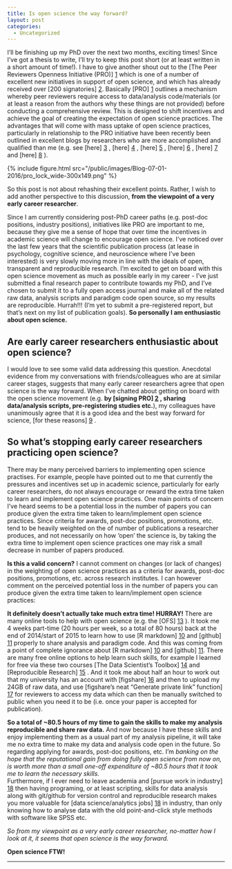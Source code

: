 ```yaml
---
title: Is open science the way forward?
layout: post
categories:
  - Uncategorized
---
```

I’ll be finishing up my PhD over the next two months, exciting times! Since I’ve got a thesis to write, I’ll try to keep this post short (or at least written in a short amount of time!). I have to give another shout out to the [The Peer Reviewers Openness Initiative (PRO)] [1] which is one of a number of excellent new initiatives in support of open science, and which has already received over [200 signatories] [2].
Basically [PRO] [1] outlines a mechanism whereby peer reviewers require access to data/analysis code/materials (or at least a reason from the authors why these things are not provided) before conducting a comprehensive review. This is designed to shift incentives and achieve the goal of creating the expectation of open science practices. The advantages that will come with mass uptake of open science practices, particularly in relationship to the PRO initiative have been recently been outlined in excellent blogs by researchers who are more accomplished and qualified than me (e.g. see [here] [3] , [here] [4] , [here] [5] , [here] [6] , [here] [7] and [here] [8] ). 

{% include figure.html src="/public/images/Blog-07-01-2016/pro_lock_wide-300x149.png" %}

So this post is not about rehashing their excellent points. Rather, I wish to add another perspective to this discussion, **from the viewpoint of a very early career researcher**.  

Since I am currently considering post-PhD career paths (e.g. post-doc positions, industry positions), initiatives like PRO are important to me, because they give me a sense of hope that over time the incentives in academic science will change to encourage open science.   I’ve noticed over the last few years that the scientific publication process (at lease in psychology, cognitive science, and neuroscience where I’ve been interested) is very slowly moving more in line with the ideals of open, transparent and reproducible research. I’m excited to get on board with this open science movement as much as possible early in my career - I’ve just submitted a final research paper to contribute towards my PhD, and I’ve chosen to submit it to a fully open access journal and make all of the related raw data, analysis scripts and paradigm code open source, so my results are reproducible. 
Hurrah!!! (I’m yet to submit a pre-registered report, but that’s next on my list of publication goals). **So personally I am enthusiastic about open science.**


## Are early career researchers enthusiastic about open science? 
I would love to see some valid data addressing this question.  Anecdotal evidence from my conversations with friends/colleagues who are at similar career stages, suggests that many early career researchers agree that open science is the way forward. When I’ve chatted about getting on board with the open science movement (e.g. **by [signing PRO] [2] , sharing data/analysis scripts, pre-registering studies etc.**), my colleagues have unanimously agree that it is a good idea and the best way forward for science, [for these reasons] [9] .


## So what’s stopping early career researchers practicing open science?
There may be many perceived barriers to implementing open science practises. For example, people have pointed out to me that currently the pressures and incentives set up in academic science, particularly for early career researchers, do not always encourage or reward the extra time taken to learn and implement open science practices.  One main points of concern I’ve heard seems to be a potential loss in the number of papers you can produce given the extra time taken to learn/implement open science practices. Since criteria for awards, post-doc positions, promotions, etc. tend to be heavily weighted on the of number of publications a researcher produces, and not necessarily on how ‘open’ the science is, by taking the extra time to implement open science practices one may risk a small decrease in number of papers produced.

**Is this a valid concern?** I cannot comment on changes (or lack of changes) in the weighting of open science practices as a criteria for awards, post-doc positions, promotions, etc. across research institutes. I can however comment on the perceived potential loss in the number of papers you can produce given the extra time taken to learn/implement open science practices:

**It definitely doesn’t actually take much extra time! HURRAY!** There are many online tools to help with open science (e.g. the [OFS] [13] ). It took me 4 weeks part-time (20 hours per week, so a total of 80 hours) back at the end of 2014/start of 2015 to learn how to use [R markdown] [10] and [github] [11] properly to share analysis and paradigm code. And this was coming from a point of complete ignorance about [R markdown] [10] and [github] [11]. There are many free online options to help learn such skills, for example I learned for free via these two courses [The Data Scientist’s Toolbox] [14] and [Reproducible Research] [15] .  And it took me about half an hour to work out that my university has an account with [figshare] [16] and then to upload my 24GB of raw data, and use [figshare’s neat “Generate private link” function] [17] for reviewers to access my data which can then be manually switched to public when you need it to be (i.e. once your paper is accepted for publication). 

**So a total of ~80.5 hours of my time to gain the skills to make my analysis reproducible and share raw data.** And now because I have these skills and enjoy implementing them as a usual part of my analysis pipeline, it will take me no extra time to make my data and analysis code open in the future. 
So regarding applying for awards, post-doc positions, etc. I’m *banking on the hope that the reputational gain from doing fully open science from now on, is worth more than a small one-off expenditure of ~80.5 hours that it took me to learn the necessary skills.*  
Furthermore, if I ever need to leave academia and [pursue work in industry] [18] then having programing, or at least scripting, skills for data analysis along with git/github for version control and reproducible research makes you more valuable for [data science/analytics jobs] [18] in industry, than only knowing how to analyse data with the old point-and-click style methods with software like SPSS etc. 

*So from my viewpoint as a very early career researcher, no-matter how I look at it, it seems that open science is the way forward.*

**Open science FTW!**

- - - - - - - - - - - - - - - - - - - - - - - - - - - - - - - - - - - - - - - - 


[1]: https://opennessinitiative.org/
[2]: https://opennessinitiative.org/signatories/
[3]: http://mindhacks.com/2015/12/19/the-peer-reviewers-openness-initiative/
[4]: https://candicemorey.org/?p=51
[5]: http://rolfzwaan.blogspot.nl/2015/12/stepping-in-as-reviewers.html
[6]: http://daniellakens.blogspot.co.uk/2015/12/can-you-explain-why-you-did-not-share.html?m=1
[7]: http://www.nicebread.de/putting-the-i-in-open-science-how-you-can-change-the-face-of-science/
[8]: http://blogs.biomedcentral.com/bmcseriesblog/2012/11/20/supporting-a-new-way-to-peer-review/
[9]: http://whyopenresearch.org/
[10]: http://rmarkdown.rstudio.com/
[11]: https://github.com/
[12]: https://www.coursera.org/learn/data-scientists-tools
[13]: https://osf.io/
[14]: https://www.coursera.org/course/datascitoolbox
[15]: https://www.coursera.org/learn/reproducible-research
[16]: http://figshare.com/
[17]: https://figshare.com/blog/figshare_new_features_Get_DOI_or_private_sharing_link/135
[18]: https://www.thedataincubator.com/